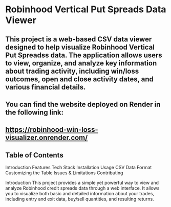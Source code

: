 # Robinhood Vertical Put Spreads Data Viewer


## This project is a web-based CSV data viewer designed to help visualize Robinhood Vertical Put Spreadss data. The application allows users to view, organize, and analyze key information about trading activity, including win/loss outcomes, open and close activity dates, and various financial details.

## You can find the website deployed on Render in the following link:
## https://robinhood-win-loss-visualizer.onrender.com/

## Table of Contents
Introduction
Features
Tech Stack
Installation
Usage
CSV Data Format
Customizing the Table
Issues & Limitations
Contributing

Introduction
This project provides a simple yet powerful way to view and analyze Robinhood credit spreads data through a web interface. It allows you to visualize both basic and detailed information about your trades, including entry and exit data, buy/sell quantities, and resulting returns.

